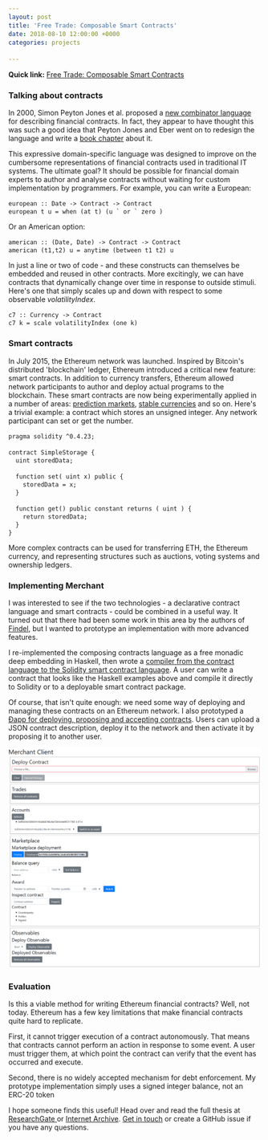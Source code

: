 ```yaml
---
layout: post
title: 'Free Trade: Composable Smart Contracts'
date: 2018-08-10 12:00:00 +0000
categories: projects

---
```

**Quick link:** [Free Trade: Composable Smart Contracts](https://www.researchgate.net/publication/326693413_Free_Trade_Composable_Smart_Contracts)

### Talking about contracts

In 2000, Simon Peyton Jones et al. proposed a [new combinator language](https://www.microsoft.com/en-us/research/publication/composing-contracts-an-adventure-in-financial-engineering/) for describing financial contracts. In fact, they appear to have thought this was such a good idea that Peyton Jones and Eber went on to redesign the language and write a [book chapter](https://www.microsoft.com/en-us/research/wp-content/uploads/2000/09/pj-eber.pdf) about it.

This expressive domain-specific language was designed to improve on the cumbersome representations of financial contracts used in traditional IT systems. The ultimate goal? It should be possible for financial domain experts to author and analyse contracts without waiting for custom implementation by programmers. For example, you can write a European:

    european :: Date -> Contract -> Contract
    european t u = when (at t) (u ` or ` zero )

Or an American option:

    american :: (Date, Date) -> Contract -> Contract
    american (t1,t2) u = anytime (between t1 t2) u

In just a line or two of code - and these constructs can themselves be embedded and reused in other contracts. More excitingly, we can have contracts that dynamically change over time in response to outside stimuli. Here's one that simply scales up and down with respect to some observable _volatilityIndex_.

    c7 :: Currency -> Contract
    c7 k = scale volatilityIndex (one k)

### Smart contracts

In July 2015, the Ethereum network was launched. Inspired by Bitcoin's distributed 'blockchain' ledger, Ethereum introduced a critical new feature: smart contracts. In addition to currency transfers, Ethereum allowed network participants to author and deploy actual programs to the blockchain. These smart contracts are now being experimentally applied in a number of areas: [prediction markets](https://gnosis.pm/), [stable currencies](https://makerdao.com/) and so on. Here's a trivial example: a contract which stores an unsigned integer. Any network participant can set or get the number.

    pragma solidity ^0.4.23;
    
    contract SimpleStorage {
      uint storedData;
      
      function set( uint x) public {
        storedData = x;
      }
      
      function get() public constant returns ( uint ) {
        return storedData;
      }
    }

More complex contracts can be used for transferring ETH, the Ethereum currency, and representing structures such as auctions, voting systems and ownership ledgers.

### Implementing Merchant

I was interested to see if the two technologies - a declarative contract language and smart contracts - could be combined in a useful way. It turned out that there had been some work in this area by the authors of [Findel](http://publications.uni.lu/bitstream/10993/30975/1/Findel_2017-03-08-CR.pdf), but I wanted to prototype an implementation with more advanced features.

I re-implemented the composing contracts language as a free monadic deep embedding in Haskell, then wrote a [compiler from the contract language to the Solidity smart contract language](https://github.com/rossng/merchant/). A user can write a contract that looks like the Haskell examples above and compile it directly to Solidity or to a deployable smart contract package.

Of course, that isn't quite enough: we need some way of deploying and managing these contracts on an Ethereum network. I also prototyped a [Đapp for deploying, proposing and accepting contracts](https://github.com/rossng/merchant-client). Users can upload a JSON contract description, deploy it to the network and then activate it by proposing it to another user.

![](/assets/dapp-screenshot.png)

### Evaluation

Is this a viable method for writing Ethereum financial contracts? Well, not today. Ethereum has a few key limitations that make financial contracts quite hard to replicate. 

First, it cannot trigger execution of a contract autonomously. That means that contracts cannot perform an action in response to some event. A user must trigger them, at which point the contract can verify that the event has occurred and execute.

Second, there is no widely accepted mechanism for debt enforcement. My prototype implementation simply uses a signed integer balance, not an ERC-20 token

I hope someone finds this useful! Head over and read the full thesis at [ResearchGate ](https://www.researchgate.net/publication/326693413_Free_Trade_Composable_Smart_Contracts)or [Internet Archive](https://archive.org/details/free-trade-composable-smart-contracts). [Get in touch](http://www.rossng.eu/about/) or create a GitHub issue if you have any questions.